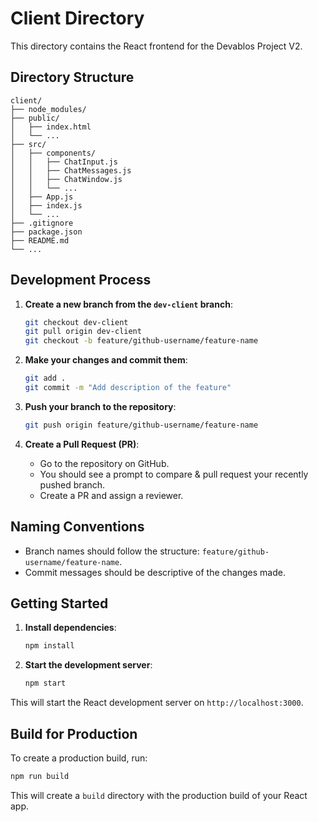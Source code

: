 # Client Directory

This directory contains the React frontend for the Devablos Project V2.

## Directory Structure

```plaintext
client/
├── node_modules/
├── public/
│   ├── index.html
│   └── ...
├── src/
│   ├── components/
│   │   ├── ChatInput.js
│   │   ├── ChatMessages.js
│   │   ├── ChatWindow.js
│   │   └── ...
│   ├── App.js
│   ├── index.js
│   └── ...
├── .gitignore
├── package.json
├── README.md
└── ...
```

## Development Process

1. **Create a new branch from the `dev-client` branch**:
    ```bash
    git checkout dev-client
    git pull origin dev-client
    git checkout -b feature/github-username/feature-name
    ```

2. **Make your changes and commit them**:
    ```bash
    git add .
    git commit -m "Add description of the feature"
    ```

3. **Push your branch to the repository**:
    ```bash
    git push origin feature/github-username/feature-name
    ```

4. **Create a Pull Request (PR)**:
    - Go to the repository on GitHub.
    - You should see a prompt to compare & pull request your recently pushed branch.
    - Create a PR and assign a reviewer.

## Naming Conventions

- Branch names should follow the structure: `feature/github-username/feature-name`.
- Commit messages should be descriptive of the changes made.

## Getting Started

1. **Install dependencies**:
    ```bash
    npm install
    ```

2. **Start the development server**:
    ```bash
    npm start
    ```

This will start the React development server on `http://localhost:3000`.

## Build for Production

To create a production build, run:
```bash
npm run build
```

This will create a `build` directory with the production build of your React app.
